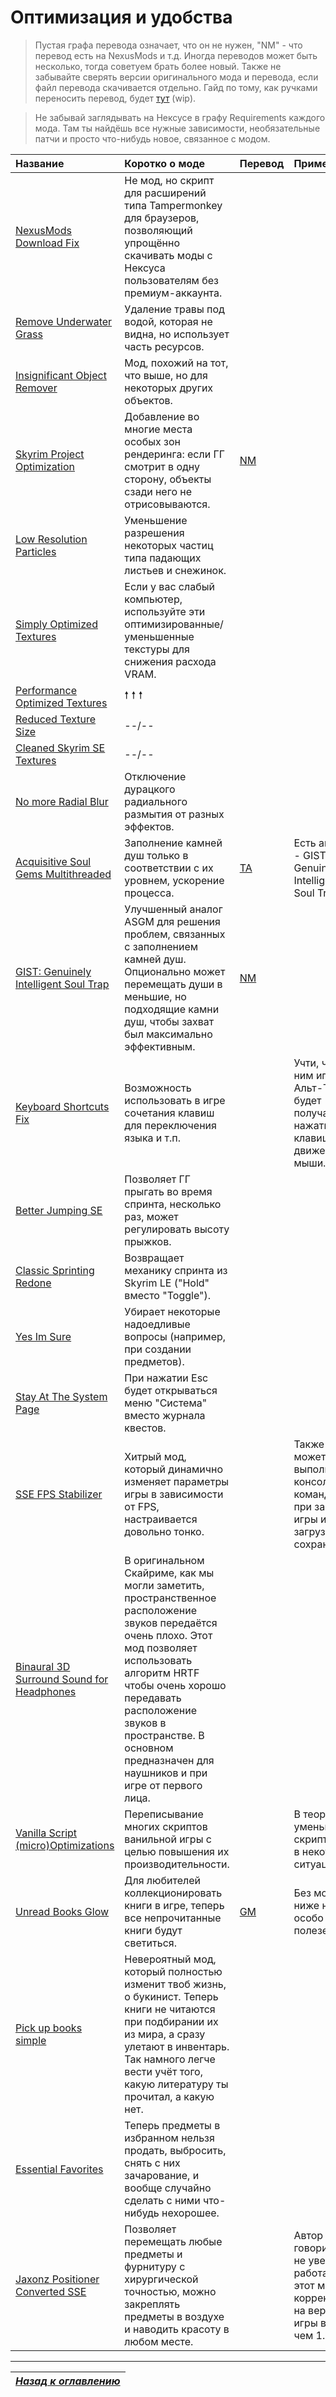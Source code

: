 # Оптимизация и удобства

> Пустая графа перевода означает, что он не нужен, "NM" - что перевод есть на NexusMods и т.д. Иногда переводов может быть несколько, тогда советуем брать более новый. Также не забывайте сверять версии оригинального мода и перевода, если файл перевода скачивается отдельно. Гайд по тому, как ручками переносить перевод, будет [тут](https://youtu.be/dQw4w9WgXcQ) (wip).

> Не забывай заглядывать на Нексусе в графу Requirements каждого мода. Там ты найдёшь все нужные зависимости, необязательные патчи и просто что-нибудь новое, связанное с модом.

| Название | Коротко о моде | Перевод | Примечания |
| :------- | :------------- | :------ | :--------- |
| [NexusMods Download Fix](https://github.com/randomtdev/nexusmods_downloadfix) | Не мод, но скрипт для расширений типа Tampermonkey для браузеров, позволяющий упрощённо скачивать моды с Нексуса пользователям без премиум-аккаунта. | | |
| [Remove Underwater Grass](https://www.nexusmods.com/skyrimspecialedition/mods/8734) | Удаление травы под водой, которая не видна, но использует часть ресурсов. | | |
| [Insignificant Object Remover](https://www.nexusmods.com/skyrimspecialedition/mods/3354) | Мод, похожий на тот, что выше, но для некоторых других объектов. | | |
| [Skyrim Project Optimization](https://www.nexusmods.com/skyrimspecialedition/mods/14084) | Добавление во многие места особых зон рендеринга: если ГГ смотрит в одну сторону, объекты сзади него не отрисовываются. | [NM](https://www.nexusmods.com/skyrimspecialedition/mods/36586) | |
| [Low Resolution Particles](https://www.nexusmods.com/skyrimspecialedition/mods/2388) | Уменьшение разрешения некоторых частиц типа падающих листьев и снежинок. | | |
| [Simply Optimized Textures](https://www.nexusmods.com/skyrimspecialedition/mods/3858) | Если у вас слабый компьютер, используйте эти оптимизированные/уменьшенные текстуры для снижения расхода VRAM. | | |
| [Performance Optimized Textures](https://www.nexusmods.com/skyrimspecialedition/mods/21166) | 🠕 🠕 🠕 | | |
| [Reduced Texture Size](https://www.nexusmods.com/skyrimspecialedition/mods/2865) | --/-- | | |
| [Cleaned Skyrim SE Textures](https://www.nexusmods.com/skyrimspecialedition/mods/38775) | --/-- | | |
| [No more Radial Blur](https://www.nexusmods.com/skyrimspecialedition/mods/1265) | Отключение дурацкого радиального размытия от разных эффектов. | | |
| [Acquisitive Soul Gems Multithreaded](https://www.nexusmods.com/skyrimspecialedition/mods/1469) | Заполнение камней душ только в соответствии с их уровнем, ускорение процесса. | [TA](https://tesall.ru/files/modi-dlya-skyrim/geimplei-i-izmeneniya/8776-mnogopotochnoe-raspredelenie-dush) | Есть аналог - GIST: Genuinely Intelligent Soul Trap. |
| [GIST: Genuinely Intelligent Soul Trap](https://www.nexusmods.com/skyrimspecialedition/mods/15755) | Улучшенный аналог ASGM для решения проблем, связанных с заполнением камней душ. Опционально может перемещать души в меньшие, но подходящие камни душ, чтобы захват был максимально эффективным. | [NM](https://www.nexusmods.com/skyrimspecialedition/mods/27501) | |
| [Keyboard Shortcuts Fix](https://www.nexusmods.com/skyrimspecialedition/mods/3620) | Возможность использовать в игре сочетания клавиш для переключения языка и т.п. | | Учти, что с ним игра в Альт-Табе будет получать нажатия клавиш и движения мыши. |
| [Better Jumping SE](https://www.nexusmods.com/skyrimspecialedition/mods/18967) | Позволяет ГГ прыгать во время спринта, несколько раз, может регулировать высоту прыжков. | | |
| [Classic Sprinting Redone](https://www.nexusmods.com/skyrimspecialedition/mods/20166) | Возвращает механику спринта из Skyrim LE ("Hold" вместо "Toggle"). | | |
| [Yes Im Sure](https://www.nexusmods.com/skyrimspecialedition/mods/24898) | Убирает некоторые надоедливые вопросы (например, при создании предметов). | | |
| [Stay At The System Page](https://www.nexusmods.com/skyrimspecialedition/mods/19832) | При нажатии Esc будет открываться меню "Система" вместо журнала квестов. | | |
| [SSE FPS Stabilizer](https://www.nexusmods.com/skyrimspecialedition/mods/38438) | Хитрый мод, который динамично изменяет параметры игры в зависимости от FPS, настраивается довольно тонко. | | Также может выполнять консольные команды при запуске игры и при загрузке сохранения. |
| [Binaural 3D Surround Sound for Headphones](https://www.nexusmods.com/skyrimspecialedition/mods/26916) | В оригинальном Скайриме, как мы могли заметить, пространственное расположение звуков передаётся очень плохо. Этот мод позволяет использовать алгоритм HRTF чтобы очень хорошо передавать расположение звуков в пространстве. В основном предназначен для наушников и при игре от первого лица. | | |
| [Vanilla Script (micro)Optimizations](https://www.nexusmods.com/skyrimspecialedition/mods/54061) | Переписывание многих скриптов ванильной игры с целью повышения их производительности. | | В теории уменьшает скрипт-лаг в некоторых ситуациях. |
| [Unread Books Glow](https://www.nexusmods.com/skyrimspecialedition/mods/1296/) | Для любителей коллекционировать книги в игре, теперь все непрочитанные книги будут светиться. | [GM](https://gamer-mods.ru/load/skyrim_se/interfejs/unread_books_glow_sse/154-1-0-4795) | Без мода ниже не особо полезен. |
| [Pick up books simple](https://www.nexusmods.com/skyrimspecialedition/mods/2453) | Невероятный мод, который полностью изменит твоб жизнь, о букинист. Теперь книги не читаются при подбирании их из мира, а сразу улетают в инвентарь. Так намного легче вести учёт того, какую литературу ты прочитал, а какую нет. | | |
| [Essential Favorites](https://www.nexusmods.com/skyrimspecialedition/mods/42997) | Теперь предметы в избранном нельзя продать, выбросить, снять с них зачарование, и вообще случайно сделать с ними что-нибудь нехорошее. | | |
| [Jaxonz Positioner Converted SSE](https://www.nexusmods.com/skyrimspecialedition/mods/13090) | Позволяет перемещать любые предметы и фурнитуру с хирургической точностью, можно закреплять предметы в воздухе и наводить красоту в любом месте. | | Автор говорит, что не уверен, работает ли этот мод корректно на версии игры выше, чем 1.5.73. |

------

|[*Назад к оглавлению*](../01_Оглавление.md)|
|:---:|
